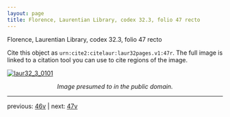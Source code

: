 ```yaml
---
layout: page
title: Florence, Laurentian Library, codex 32.3, folio 47 recto
---
```


Florence, Laurentian Library, codex 32.3, folio 47 recto

Cite this object as `urn:cite2:citelaur:laur32pages.v1:47r`.  The full image is linked to a citation tool you can use to cite regions of the image.

[![laur32_3_0101](http://www.homermultitext.org/iipsrv?IIIF=/project/homer/pyramidal/deepzoom/citelaur/laur32imgs/v1/laur32_3_0101.tif/full/800,/0/default.jpg)](http://www.homermultitext.org/ict2/?urn=urn:cite2:citelaur:laur32imgs.v1:laur32_3_0101) 

<p style="text-align: center; font-style: italic;">Image presumed to in the public domain.</p>

---

previous: [46v](../46v/) | next: [47v](../47v/)